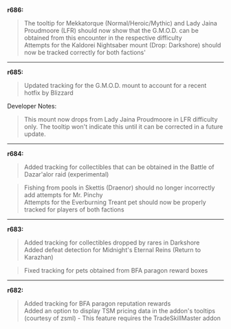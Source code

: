 **r686:**

> The tooltip for Mekkatorque (Normal/Heroic/Mythic) and Lady Jaina Proudmoore (LFR) should now show that the G.M.O.D. can be obtained from this encounter in the respective difficulty
<br>Attempts for the Kaldorei Nightsaber mount (Drop: Darkshore) should now be tracked correctly for both factions'

-----

**r685:**

> Updated tracking for the G.M.O.D. mount to account for a recent hotfix by Blizzard

Developer Notes:
> This mount now drops from Lady Jaina Proudmoore in LFR difficulty only. The tooltip won't indicate this until it can be corrected in a future update.

-----

**r684:**

> Added tracking for collectibles that can be obtained in the Battle of Dazar'alor raid (experimental)

> Fishing from pools in Skettis (Draenor) should no longer incorrectly add attempts for Mr. Pinchy
<br>Attempts for the Everburning Treant pet should now be properly tracked for players of both factions

-----

**r683:**

> Added tracking for collectibles dropped by rares in Darkshore
<br>Added defeat detection for Midnight's Eternal Reins (Return to Karazhan)

> Fixed tracking for pets obtained from BFA paragon reward boxes 

-----

**r682:**

> Added tracking for BFA paragon reputation rewards
<br>Added an option to display TSM pricing data in the addon's tooltips (courtesy of zsml) - This feature requires the TradeSkillMaster addon
